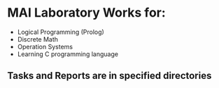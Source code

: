 # MAI Laboratory Works for:
* Logical Programming (Prolog)
* Discrete Math
* Operation Systems
* Learning C programming language
## Tasks and Reports are in specified directories
